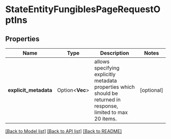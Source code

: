 # StateEntityFungiblesPageRequestOptIns

## Properties

Name | Type | Description | Notes
------------ | ------------- | ------------- | -------------
**explicit_metadata** | Option<**Vec<String>**> | allows specifying explicitly metadata properties which should be returned in response, limited to max 20 items. | [optional]

[[Back to Model list]](../README.md#documentation-for-models) [[Back to API list]](../README.md#documentation-for-api-endpoints) [[Back to README]](../README.md)


